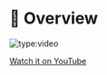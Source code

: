 # :eyes: Overview
   

![type:video](https://www.youtube.com/embed/srsaYy0xmkc)   
   
[Watch it on YouTube](https://www.youtube.com/watch?v=srsaYy0xmkc&ab_channel=PieroSavastano)